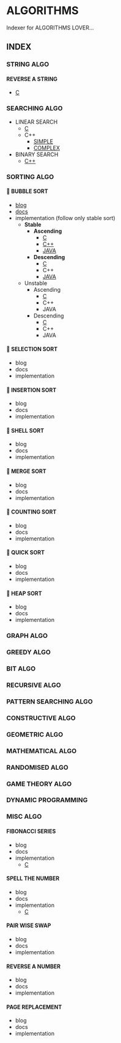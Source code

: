 # ALGORITHMS

Indexer for ALGORITHMS LOVER...

## INDEX

### STRING ALGO

#### REVERSE A STRING

* [C](C/Strings/reverse-a-string.c)

### SEARCHING ALGO

* LINEAR SEARCH
  * [C](C/Searching/linearSearch.c)
  * C++
    * [SIMPLE](C++/Searching/linear.cpp)
    * [COMPLEX](C++/Searching/linearSearch.cpp)
* BINARY SEARCH
  * [C++](C++/Searching/binary_search.cpp)

### SORTING ALGO

#### :rocket: BUBBLE SORT

* [blog](https://chained-to-the-algorithms.quora.com/BUBBLE-SORT)
* [docs](docs/bubble-sort.md)
* implementation (follow only stable sort)
  * **Stable**
    * **Ascending**
      * [C](C/Sorting/BUBBLE-SORT/bubblesort.c)
      * [C++](C++/Sorting/BUBBLE-SORT/bubblesort.cpp)
      * [JAVA](Java/Sorting/BUBBLE-SORT/BubbleSort.java)
    * **Descending**
      * [C](C/Sorting/BUBBLE-SORT/bubble.c)
      * C++
      * [JAVA](Java/Sorting/BUBBLE-SORT/BubbleSort.java)
  * Unstable
    * Ascending
      * [C](C/Sorting/BUBBLE-SORT/ascendunbubble.c)
      * C++
      * JAVA
    * Descending
      * [C](C/Sorting/BUBBLE-SORT/descendunbubble.c)
      * C++
      * JAVA

#### :rocket: SELECTION SORT

* blog
* docs
* implementation

#### :rocket: INSERTION SORT

* blog
* docs
* implementation

#### :rocket: SHELL SORT

* blog
* docs
* implementation

#### :rocket: MERGE SORT

* blog
* docs
* implementation

#### :rocket: COUNTING SORT

* blog
* docs
* implementation

#### :rocket: QUICK SORT

* blog
* docs
* implementation

#### :rocket: HEAP SORT

* blog
* docs
* implementation

### GRAPH ALGO

### GREEDY ALGO

### BIT ALGO

### RECURSIVE ALGO

### PATTERN SEARCHING ALGO

### CONSTRUCTIVE ALGO

### GEOMETRIC ALGO

### MATHEMATICAL ALGO

### RANDOMISED ALGO

### GAME THEORY ALGO

### DYNAMIC PROGRAMMING

### MISC ALGO

#### FIBONACCI SERIES

* blog
* docs
* implementation
  * [C](C/Misc/fibonacci.c)

#### SPELL THE NUMBER

* blog
* docs
* implementation
  * [C](C/Misc/spell_the_number.c)

#### PAIR WISE SWAP

* blog
* docs
* implementation

#### REVERSE A NUMBER

* blog
* docs
* implementation

#### PAGE REPLACEMENT

* blog
* docs
* implementation